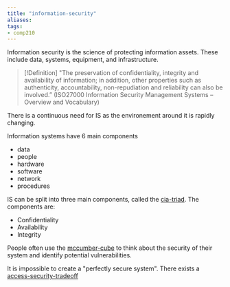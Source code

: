 ```yaml
---
title: "information-security"
aliases: 
tags: 
- comp210
---
```


Information security is the science of protecting information assets. These include data, systems, equipment, and infrastructure. 

>[!Definition]
> "The preservation of confidentiality, integrity and availability of information; in addition, other properties such as authenticity, accountability, non-repudiation and reliability can also be involved.” 
> (ISO27000 Information Security Management Systems – Overview and Vocabulary)

There is a continuous need for IS as the environement around it is rapidly changing.

Information systems have 6 main components
- data
- people
- hardware
- software
- network
- procedures

IS can be split into three main components, called the [cia-triad](notes/cia-triad.md). The components are:
- Confidentiality
- Availability
- Integrity

People often use the [mccumber-cube](notes/mccumber-cube.md) to think about the security of their system and identify potential vulnerabilities. 

It is impossible to create a "perfectly secure system". There exists a [access-security-tradeoff](notes/access-security-tradeoff.md)